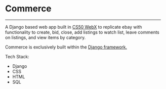 # Commerce
***
A Django based web app built in [CS50 WebX](https://www.edx.org/course/cs50s-web-programming-with-python-and-javascript) to replicate ebay with functionality to create, bid, close, add listings to watch list, leave comments on listings, and view items by category.

Commerce is exclusively built within the [Django framework.](https://github.com/django/django)

Tech Stack:
* Django
* CSS
* HTML
* SQL
